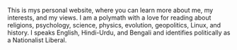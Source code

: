 This is mys personal website, where you can learn more about me, my interests, and my views. 
I am a polymath with a love for reading about religions, psychology, science, physics, evolution, geopolitics, Linux, and history. 
I speaks English, Hindi-Urdu, and Bengali and identifies politically as a Nationalist Liberal.
